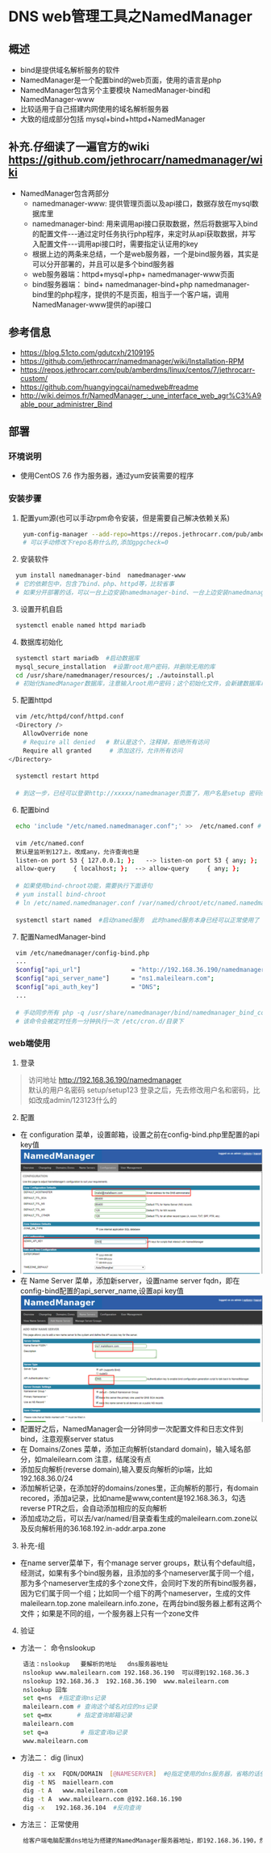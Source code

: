 # DNS web管理工具之NamedManager

## 概述
  - bind是提供域名解析服务的软件
  - NamedManager是一个配置bind的web页面，使用的语言是php
  - NamedManager包含另个主要模块 NamedManager-bind和 NamedManager-www
  - 比较适用于自己搭建内网使用的域名解析服务器
  - 大致的组成部分包括 mysql+bind+httpd+NamedManager

## 补充.仔细读了一遍官方的wiki <https://github.com/jethrocarr/namedmanager/wiki>
  - NamedManager包含两部分
    - namedmanager-www:  提供管理页面以及api接口，数据存放在mysql数据库里
    - namedmanager-bind: 用来调用api接口获取数据，然后将数据写入bind的配置文件---通过定时任务执行php程序，来定时从api获取数据，并写入配置文件---调用api接口时，需要指定认证用的key
    - 根据上边的两条来总结，一个是web服务器，一个是bind服务器，其实是可以分开部署的，并且可以是多个bind服务器
    - web服务器端：httpd+mysql+php+ namedmanager-www页面
    - bind服务器端： bind+ namedmanager-bind+php    namedmanager-bind里的php程序，提供的不是页面，相当于一个客户端，调用NamedManager-www提供的api接口
  
## 参考信息

- https://blog.51cto.com/gdutcxh/2109195
- https://github.com/jethrocarr/namedmanager/wiki/Installation-RPM
- https://repos.jethrocarr.com/pub/amberdms/linux/centos/7/jethrocarr-custom/
- https://github.com/huangyingcai/namedweb#readme
- http://wiki.deimos.fr/NamedManager_:_une_interface_web_agr%C3%A9able_pour_administrer_Bind

## 部署

### 环境说明
  - 使用CentOS 7.6 作为服务器，通过yum安装需要的程序
  
### 安装步骤
  1. 配置yum源(也可以手动rpm命令安装，但是需要自己解决依赖关系)

``` bash
    yum-config-manager --add-repo=https://repos.jethrocarr.com/pub/amberdms/linux/centos/7/jethrocarr-custom/x86_64/
    # 可以手动修改下repo名称什么的,添加gpgcheck=0
```

  2. 安装软件
``` bash
  yum install namedmanager-bind  namedmanager-www 
  # 它的依赖包中，包含了bind、php、httpd等，比较省事
  # 如果分开部署的话，可以一台上边安装namedmanager-bind、一台上边安装namedmanager-www
```

  3. 设置开机自启
``` bash
  systemctl enable named httpd mariadb
```
  
  4. 数据库初始化
``` bash
  systemctl start mariadb  #启动数据库
  mysql_secure_installation  #设置root用户密码，并删除无用的库
  cd /usr/share/namedmanager/resources/; ./autoinstall.pl   
  # 初始化NamedManager数据库，注意输入root用户密码；这个初始化文件，会新建数据库以及用户，并且会自动修改NamedManager的配置文件;  如果不执行前边mysql_secure_installation命令，这一步输入root密码的时候，直接回车就行
```

  5. 配置httpd
``` bash
  vim /etc/httpd/conf/httpd.conf 
  <Directory />
    AllowOverride none
    # Require all denied   # 默认是这个，注释掉，拒绝所有访问
    Require all granted     # 添加这行，允许所有访问
</Directory>

  systemctl restart httpd
  
  # 到这一步，已经可以登录http://xxxxx/namedmanager页面了，用户名是setup 密码setup123  参考后边web端使用

```
  6. 配置bind
``` bash
  echo 'include "/etc/named.namedmanager.conf";' >>  /etc/named.conf # 在bind的配置文件里，添加上包含namedmanager管理的配置文件

  vim /etc/named.conf 
  默认是监听到127上，改成any，允许查询也是
  listen-on port 53 { 127.0.0.1; };   --> listen-on port 53 { any; };
  allow-query     { localhost; };  --> allow-query     { any; };
  
  # 如果使用bind-chroot功能，需要执行下面语句
  # yum install bind-chroot 
  # ln /etc/named.namedmanager.conf /var/named/chroot/etc/named.namedmanager.conf  #创建硬链接，因为chroot之后，根发生了改变
  
  systemctl start named  #启动named服务  此时named服务本身已经可以正常使用了

```

  7. 配置NamedManager-bind
``` bash
  vim /etc/namedmanager/config-bind.php
  ...
  $config["api_url"]              = "http://192.168.36.190/namedmanager";   # 填写namedmanager-www服务器的访问地址，即api接口地址             
  $config["api_server_name"]      = "ns1.maleilearn.com";                       #设置为 为这台dns服务器分配的域名---在页面上设置的时候，需要跟这个保持一致     
  $config["api_auth_key"]         = "DNS";                                  #key，随便填---在页面上设置的时候，需要跟这个保持一致   
  ...

  # 手动同步所有 php -q /usr/share/namedmanager/bind/namedmanager_bind_configwriter.php
  # 该命令会被定时任务一分钟执行一次 /etc/cron.d/目录下

``` 


### web端使用 

  1. 登录
  > 访问地址 http://192.168.36.190/namedmanager  
  > 默认的用户名密码  setup/setup123
  > 登录之后，先去修改用户名和密码，比如改成admin/123123什么的
  
  2. 配置
   - 在 configuration 菜单，设置邮箱，设置之前在config-bind.php里配置的api key值
   - ![configuration界面参考图](images/config.png)
   - 在 Name Server 菜单，添加新server，设置name server fqdn，即在config-bind配置的api_server_name,设置api key值
   - ![name server界面参考](images/nameserver.png)
   - 配置好之后，NamedManager会一分钟同步一次配置文件和日志文件到bind，注意观察server status
   - 在 Domains/Zones 菜单，添加正向解析(standard domain)，输入域名部分，如maleilearn.com 注意，结尾没有点
   - 添加反向解析(reverse domain),输入要反向解析的ip端，比如192.168.36.0/24
   - 添加解析记录，在添加好的domains/zones里，正向解析的那行，有domain recored，添加a记录，比如name是www,content是192.168.36.3，勾选reverse PTR之后，会自动添加相应的反向解析
   - 添加成功之后，可以去/var/named/目录查看生成的maleilearn.com.zone以及反向解析用的36.168.192.in-addr.arpa.zone 
  3. 补充-组
   - 在name server菜单下，有个manage server groups，默认有个default组，经测试，如果有多个bind服务器，且添加的多个nameserver属于同一个组，那为多个nameserver生成的多个zone文件，会同时下发的所有bind服务器，因为它们属于同一个组；比如同一个组下的两个nameserver，生成的文件maleilearn.top.zone  maleilearn.info.zone，在两台bind服务器上都有这两个文件；如果是不同的组，一个服务器上只有一个zone文件
  4. 验证
   - 方法一： 命令nslookup
``` bash
    语法：nslookup   要解析的地址   dns服务器地址
    nslookup www.maleilearn.com 192.168.36.190  可以得到192.168.36.3
    nslookup 192.168.36.3  192.168.36.190  www.maleilearn.com
    nslookup 回车
    set q=ns  #指定查询ns记录
    maleilearn.com # 查询这个域名对应的ns记录
    set q=mx       # 指定查询邮箱记录
    maleilearn.com
    set q=a         # 指定查询a记录
    www.maleilearn.com
```
   - 方法二： dig (linux)
``` bash
    dig -t xx  FQDN/DOMAIN  [@NAMESERVER]  #@指定使用的dns服务器，省略的话使用默认的
    dig -t NS  maiellearn.com 
    dig -t A   www.maleilearn.com
    dig -t A  www.maleilearn.com @192.168.16.190
    dig -x   192.168.36.104  #反向查询
``` 
   - 方法三： 正常使用
``` bash    
    给客户端电脑配置dns地址为搭建的NamedManager服务器地址，即192.168.36.190，然后通过浏览器访问配置的那些域名
```


    

  
  

